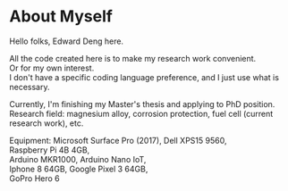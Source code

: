 # About Myself
Hello folks, Edward Deng here.

All the code created here is to make my research work convenient. <br/>
Or for my own interest. <br/>
I don't have a specific coding language preference, and I just use what is necessary.

Currently, I'm finishing my Master's thesis and applying to PhD position.<br/>
Research field: magnesium alloy, corrosion protection, fuel cell (current research work), etc. 

Equipment: Microsoft Surface Pro (2017), Dell XPS15 9560, <br/>
           Raspberry Pi 4B 4GB, <br/>
           Arduino MKR1000, Arduino Nano IoT, <br/>
           Iphone 8 64GB, Google Pixel 3 64GB, <br/>
           GoPro Hero 6
